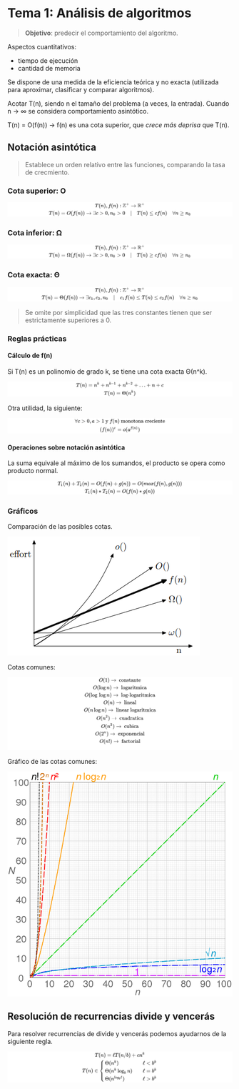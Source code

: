 # Tema 1: Análisis de algoritmos

> **Objetivo**: predecir el comportamiento del algoritmo.

Aspectos cuantitativos:

- tiempo de ejecución
- cantidad de memoria

Se dispone de una medida de la eficiencia teórica y no exacta (utilizada para aproximar, clasificar y comparar algoritmos).

Acotar T(n), siendo n el tamaño del problema (a veces, la entrada). Cuando n → ∞ se considera comportamiento asintótico.

T(n) = O(f(n)) → f(n) es una cota superior, que *crece más deprisa* que T(n).

## Notación asintótica

> Establece un orden relativo entre las funciones, comparando la tasa de crecmiento.

### Cota superior: O

<!--
```latex
T(n), f(n): \mathbb{Z}^+ \rightarrow \mathbb{R}^+
\\
T(n) = O(f(n)) \rightarrow \exists c > 0, n_0 > 0 \quad|\quad T(n) \le cf(n) \quad\forall n \ge n_0
```
-->
![Big O Definition](images/bigO.svg)

### Cota inferior: Ω

<!--
```latex
T(n), f(n): \mathbb{Z}^+ \rightarrow \mathbb{R}^+
\\
T(n) = \Omega(f(n)) \rightarrow \exists c > 0, n_0 > 0 \quad|\quad T(n) \ge cf(n) \quad\forall n \ge n_0
```
-->
![Big Ω Definition](images/bigOmega.svg)

### Cota exacta: Θ

<!--
```latex
T(n), f(n): \mathbb{Z}^+ \rightarrow \mathbb{R}^+
\\
T(n) = \Theta(f(n)) \rightarrow \exists c_1, c_2, n_0 \quad|\quad c_1f(n) \le T(n) \le c_2f(n) \quad\forall n \ge n_0
```
-->
![Big Ω Definition](images/bigTheta.svg)

> Se omite por simplicidad que las tres constantes tienen que ser estrictamente superiores a 0.

### Reglas prácticas

#### Cálculo de f(n)

Si T(n) es un polinomio de grado k, se tiene una cota exacta Θ(n^k).

<!-- 
```latex
T(n) = n^k + n^{k-1} + n^{k-2} + \dotso +  n + c\\
T(n) = \Theta (n^k)
```
-->

![Theta of poly degree K](images/polyK.svg)

Otra utilidad, la siguiente:

<!--
```latex
\forall c > 0, a>1 \text{ y } f(n) \text{ monotona creciente}\\
(f(n))^c = \omicron(a^{f(n)})
```
-->

![Little o power of function](images/poweroffn.svg)

#### Operaciones sobre notación asintótica

La suma equivale al máximo de los sumandos, el producto se opera como producto normal.
<!--
```latex
T_1(n) + T_2(n) = O(f(n) + g(n)) = O(max(f(n), g(n)))\\
T_1(n) * T_2(n) = O(f(n) * g(n)) 
```
-->
![Big O operations](images/operations.svg)

### Gráficos

Comparación de las posibles cotas.

![Comparison between bounds](images/comparison.png)

Cotas comunes:
<!--
```latex
O(1) \rightarrow \text{ constante}\\
O(\log{}n) \rightarrow \text{ logarítmica}\\
O(\log{}\log{}n) \rightarrow \text{ log-logarítmica}\\
O(n) \rightarrow \text{ lineal}\\
O(n\log{}n) \rightarrow \text{ linear logarítmica}\\
O(n^2) \rightarrow \text{ cuadrática}\\
O(n^3) \rightarrow \text{ cúbica}\\
O(2^n) \rightarrow \text{ exponencial}\\
O(n!) \rightarrow \text{ factorial}\\
```
-->

![Common bounds](images/commonbounds.svg)

Gráfico de las cotas comunes:

![Common bounds chart](images/commonboundschart.png)

## Resolución de recurrencias divide y vencerás

Para resolver recurrencias de divide y vencerás podemos ayudarnos de la siguiente regla.

<!--
```latex
\begin{equation*}
T(n) = ℓT(n/b)+cn^k
\\
T(n) \in \left\{
        \begin{array}{ll}
            \Theta(n^k) & \quad ℓ < b^k \\
            \Theta(n^k\log_b{n}) & \quad  ℓ = b^k \\
            \Theta(n^{log_b{ℓ}}) & \quad  ℓ > b^k \\
        \end{array}
    \right.
\end{equation*}
```
-->
![Divide and conquer: Recurrence solution](images/divideconquerSolution.svg)
